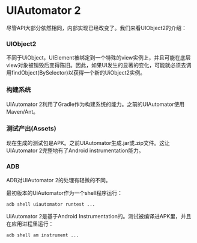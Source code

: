 # UIAutomator 2

尽管API大部分依然相同，内部实现已经改变了。我们来看UIObject2的介绍：

### UIObject2

不同于UiObject，UIElement被绑定到一个特殊的view实例上，并且可能在底层view对象被销毁后变得陈旧。因此，如果UI发生的显著的变化，可能就必须去调用findObject(BySelector)以获得一个新的UiObject2实例。

### 构建系统

UIAutomator 2利用了Gradle作为构建系统的能力。之前的UIAutomator使用Maven/Ant。

### 测试产出(Assets)

现在生成的测试包是APK。之前UIAutomator生成.jar或.zip文件。这让UIAutomator 2完整地有了Android instrumentation能力。

### ADB

ADB对UIAutomator 2的处理有轻微的不同。

最初版本的UiAutomator作为一个shell程序运行：

```adb shell uiautomator runtest ...```

UiAutomator 2是基于Android Instrumentation的。测试被编译进APK里，并且在应用进程里运行：

```adb shell am instrument ...```
